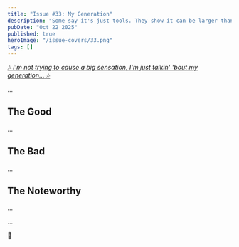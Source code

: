 ```yaml
---
title: "Issue #33: My Generation"
description: "Some say it's just tools. They show it can be larger than that."
pubDate: "Oct 22 2025"
published: true
heroImage: "/issue-covers/33.png"
tags: []
---
```


[🎶 _I'm not trying to cause a big sensation, I'm just talkin' 'bout my generation..._ 🎶](https://www.youtube.com/watch?v=qjN5uHRIcjM&list=PLYRq_7Yox1jDETeL_YgKUc8DXduCV9jA2&index=34)

...

## The Good

...

## The Bad

...

## The Noteworthy

...

...

👋
